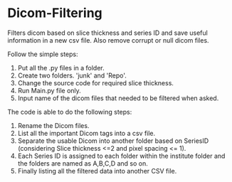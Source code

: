 # Dicom-Filtering
Filters dicom based on slice thickness and series ID and save useful information in a new csv file. Also remove corrupt or null dicom files.

Follow the simple steps:
1. Put all the .py files in a folder.
2. Create two folders. 'junk' and 'Repo'.
3. Change the source code for required slice thickness. 
4. Run Main.py file only.
5. Input name of the dicom files that needed to be filtered when asked.

The code is able to do the following steps:
1. Rename the Dicom files.
2. List all the important Dicom tags into a csv file.
3. Separate the usable Dicom into another folder based on SeriesID (considering Slice thickness <=2 and pixel spacing <= 1).
4. Each Series ID is assigned to each folder within the institute folder and the folders are named as A,B,C,D and so on.
5. Finally listing all the filtered data into another CSV file.
